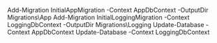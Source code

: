 Add-Migration InitialAppMigration -Context AppDbContext -OutputDir Migrations\App
Add-Migration InitialLoggingMigration -Context LoggingDbContext -OutputDir Migrations\Logging
Update-Database -Context AppDbContext
Update-Database -Context LoggingDbContext


